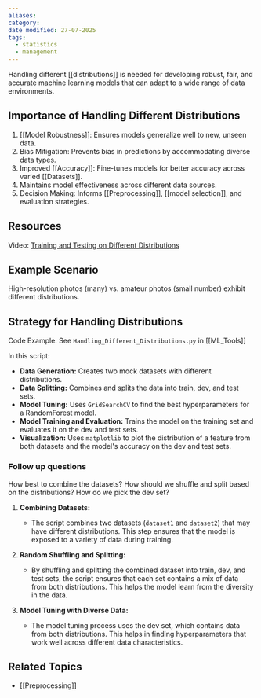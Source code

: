```yaml
---
aliases: 
category: 
date modified: 27-07-2025
tags:
  - statistics
  - management
---
```

Handling different [[distributions]] is needed for developing robust, fair, and accurate machine learning models that can adapt to a wide range of data environments.

## Importance of Handling Different Distributions

1. [[Model Robustness]]: Ensures models generalize well to new, unseen data.
2. Bias Mitigation: Prevents bias in predictions by accommodating diverse data types.
3. Improved [[Accuracy]]: Fine-tunes models for better accuracy across varied [[Datasets]].
4. Maintains model effectiveness across different data sources.
5. Decision Making: Informs [[Preprocessing]], [[model selection]], and evaluation strategies.

## Resources

Video: [Training and Testing on Different Distributions](https://www.youtube.com/watch?v=sfk5h0yC67o&list=PLkDaE6sCZn6E7jZ9sN_xHwSHOdjUxUW_b&index=16)

## Example Scenario

High-resolution photos (many) vs. amateur photos (small number) exhibit different distributions.

## Strategy for Handling Distributions

Code Example: See `Handling_Different_Distributions.py` in [[ML_Tools]]

In this script:
- **Data Generation:** Creates two mock datasets with different distributions.
- **Data Splitting:** Combines and splits the data into train, dev, and test sets.
- **Model Tuning:** Uses `GridSearchCV` to find the best hyperparameters for a RandomForest model.
- **Model Training and Evaluation:** Trains the model on the training set and evaluates it on the dev and test sets.
- **Visualization:** Uses `matplotlib` to plot the distribution of a feature from both datasets and the model's accuracy on the dev and test sets.

### Follow up questions

How best to combine the datasets?
How should we shuffle and split based on the distributions?
How do we pick the dev set?

1. **Combining Datasets:**
    - The script combines two datasets (`dataset1` and `dataset2`) that may have different distributions. This step ensures that the model is exposed to a variety of data during training.
    
1. **Random Shuffling and Splitting:**
    - By shuffling and splitting the combined dataset into train, dev, and test sets, the script ensures that each set contains a mix of data from both distributions. This helps the model learn from the diversity in the data.

1. **Model Tuning with Diverse Data:**
    - The model tuning process uses the dev set, which contains data from both distributions. This helps in finding hyperparameters that work well across different data characteristics.

## Related Topics
- [[Preprocessing]]